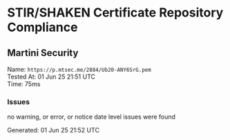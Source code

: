# STIR/SHAKEN Certificate Repository Compliance

## Martini Security

Name: `https://p.mtsec.me/2884/Ub20-ANY6SrG.pem`\
Tested At: 01 Jun 25 21:51 UTC\
Time: 75ms

### Issues

no warning, or error, or notice date level issues were found

Generated: 01 Jun 25 21:52 UTC